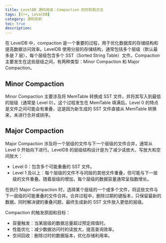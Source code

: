 ```yaml
---
title: LevelDB 源码阅读：Compaction 的时机和方法
tags: [C++, LevalDB]
category: 源码剖析
toc: true
description: 
---
```



在 LevelDB 中，compaction 是一个重要的过程，用于优化数据库的存储结构和提高数据访问效率。LevelDB 使用分层的存储结构，通常包括多个层级（默认最多是 7 层），每个层级包含多个 SST（Sorted String Table）文件。Compaction 主要发生在这些层级之间，有两种类型：Minor Compaction 和 Major Compaction。


## Minor Compaction
Minor Compaction 主要涉及将 MemTable 转换成 SST 文件，并将其写入到最低的层级（通常是 Level 0）。这个过程发生在 MemTable 填满后。Level 0 的特点是文件之间可能会有重叠，这是因为新生成的 SST 文件直接从 MemTable 转换来，未进行合并或排序。

## Major Compaction

Major Compaction 涉及将一个层级的文件与下一个层级的文件合并，通常从 Level 0 开始向下进行。LevelDB 的层级结构设计是为了减少读放大、写放大和空间放大：

- Level 0：包含多个可能重叠的 SST 文件。
- Level 1 及以上：每个层级的文件不与同层的其他文件重叠，但可能与下一层级的文件重叠。随着层级的增加，每个层级的数据容量通常呈指数增长。

在执行 Major Compaction 时，选择某个层级的一个或多个文件，将这些文件与下一层级的可能重叠的文件合并。合并过程中，删除过期的键版本，只保留最新的数据，同时解决键的重叠问题，最终生成新的 SST 文件放入更低的层级。

Compaction 的触发原因和目标：

- 容量触发：当某层级的数据总量超过预定阈值时。
- 性能优化：减少数据访问时的读放大，提高查询效率。
- 空间回收：删除过时的数据版本，优化存储利用率。